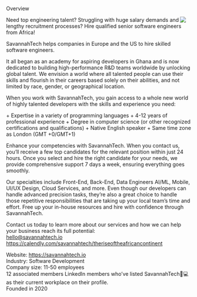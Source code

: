 
Overview
<div>
<img id="logo" src="https://savannahtech.io/wp-content/uploads/2023/12/SVG-LOGO-map.svg" style="float: right;margin: 0 15px 0 0">

Need top engineering talent? Struggling with huge salary demands and lengthy recruitment processes? Hire qualified senior software engineers from Africa!

SavannahTech helps companies in Europe and the US to hire skilled software engineers. 

It all began as an academy for aspiring developers in Ghana and is now dedicated to building high-performance R&D teams worldwide by unlocking global talent. We envision a world where all talented people can use their skills and flourish in their careers based solely on their abilities, and not limited by race, gender, or geographical location.

When you work with SavannahTech, you gain access to a whole new world of highly talented developers with the skills and experience you need: 
</div>
+ Expertise in a variety of programming languages
+ 4-12 years of professional experience
+ Degree in computer science (or other recognized certifications and qualifications)
+ Native English speaker
+ Same time zone as London (GMT +0/GMT+1)

Enhance your competencies with SavannahTech. When you contact us, you’ll receive a few top candidates for the relevant position within just 24 hours. Once you select and hire the right candidate for your needs, we provide comprehensive support 7 days a week, ensuring everything goes smoothly.

Our specialties include Front-End, Back-End, Data Engineers AI/ML, Mobile, UI/UX Design, Cloud Services, and more. Even though our developers can handle advanced precision tasks, they’re also a great choice to handle those repetitive responsibilities that are taking up your local team’s time and effort. Free up your in-house resources and hire with confidence through SavannahTech.

Contact us today to learn more about our services and how we can help your business reach its full potential:  
hello@savannahtech.io <br>
https://calendly.com/savannahtech/theriseoftheafricancontinent

Website: https://savannahtech.io <br>
Industry: Software Development <br>
Company size: 11-50 employees <br>
12 associated members LinkedIn members who’ve listed SavannahTech🌾💻 as their current workplace on their profile. <br>
Founded in 2020

